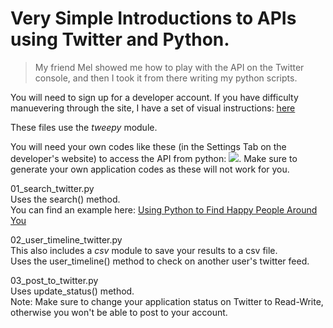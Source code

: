 Very Simple Introductions to APIs using Twitter and Python.
===================

>My friend Mel showed me how to play with the API on the Twitter console, and then I took it from there writing my python scripts.


You will need to sign up for a developer account. If you have difficulty manuevering through the site, I have a set of visual instructions: [here](http://strangedata.ghost.io/2014/08/14/getting-started-with-twitter-api/)

These files use the *tweepy* module.

You will need your own codes like these (in the Settings Tab on the developer's website) to access the API from python:
![](http://strangedata.ghost.io/content/images/2014/Aug/Screenshot-2014-08-13-11-37-45.png). Make sure to generate your own application codes as these will not work for you.


01_search_twitter.py  
  Uses the search() method.  
  You can find an example here: [Using Python to Find Happy People Around You](http://strangedata.ghost.io/2014/08/14/twitter-python-happy-people/)
  
02_user_timeline_twitter.py  
  This also includes a *csv* module to save your results to a csv file.  
  Uses the user_timeline() method to check on another user's twitter feed.  
  
03_post_to_twitter.py  
  Uses update_status() method.  
  Note: Make sure to change your application status on Twitter to Read-Write, otherwise you won't be able to post to your account.
